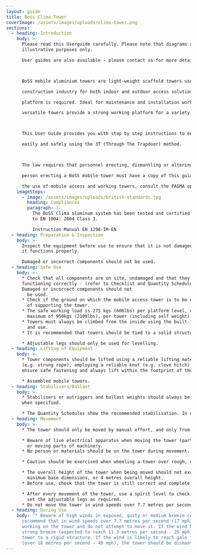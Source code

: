 ```yaml
---
layout: guide
title: Boss Clima Tower
coverImage: /assets/images/uploads/clima-tower.png
sections:
  - heading: Introduction
    body: >-
      Please read this Userguide carefully. Please note that diagrams are for
      illustrative purposes only.

      User guides are also available - please contact us for more details.



      BoSS mobile aluminium towers are light-weight scaffold towers used throughout the building and

      construction industry for both indoor and outdoor access solutions, where a stable and secure

      platform is required. Ideal for maintenance and installation work or short-term access, the highly

      versatile towers provide a strong working platform for a variety of heights.



      This User Guide provides you with step by step instructions to ensure your system is assembled

      easily and safely using the 3T (Through The Trapdoor) method.



      The law requires that personnel erecting, dismantling or altering towers must be competent. Any

      person erecting a BoSS mobile tower must have a copy of this guide. For further information on

      the use of mobile access and working towers, consult the PASMA operators‘ code of practice.
    imageSteps:
      - image: /assets/images/uploads/british-standards.jpg
        heading: Compliances
        paragraph: |-
          The BoSS Clima aluminum system has been tested and certified
          to EN 1004: 2004 Class 3.

          Instruction Manual EN 1298-IM-EN
  - heading: Preparation & Inspection
    body: >-
      Inspect the equipment before use to ensure that it is not damaged and that
      it functions properly.

      Damaged or incorrect components should not be used.
  - heading: Safe Use
    body: >-
      * Check that all components are on site, undamaged and that they are
      functioning correctly - (refer to Checklist and Quantity Schedules).
      Damaged or incorrect components should not
        be used.
      * Check if the ground on which the mobile access tower is to be erected and moved is capable
        of supporting the tower.
      * The safe working load is 275 kgs (606lbs) per platform level, uniformly distributed up to a
        maximum of 950kgs (2100lbs), per tower (including self weight).
      * Towers must always be climbed from the inside using the built-in ladder during assembly
        and use.
      * It is recommended that towers should be tied to a solid structure when left unattended.

      * Adjustable legs should only be used for levelling.
  - heading: Lifting of Equipment
    body: >-
      * Tower components should be lifted using a reliable lifting material
      (e.g. strong rope), employing a reliable knot (e.g. clove hitch), to
      ensure safe fastening and always lift within the footprint of the tower.

      * Assembled mobile towers.
  - heading: Stabilisers/Ballast
    body: >-
      * Stabilisers or outriggers and ballast weights should always be fitted
      when specified.

      * The Quantity Schedules show the recommended stabilisation. In circumstances where there is restricted ground clearance for stabilisers/outriggers, contact your supplier for advice. Ballast must be made up of solid materials (i.e. not water or loose sand) and should not be positioned to overload individual legs. Ballast should be secured against accidental removal where practicable, and be supported on the lowest rung of the bottom frame.
  - heading: Movement
    body: >-
      * The tower should only be moved by manual effort, and only from the base.

      * Beware of live electrical apparatus when moving the tower (particularly overhead), plus wires
        or moving parts of machinery.
      * No person or materials should be on the tower during movement.

      * Caution should be exercised when wheeling a tower over rough, uneven or sloping ground, taking care to unlock and lock castors. If stabilisers are fitted, they should only be lifted a maximum of 25mm above the ground to clear ground obstructions.

      * The overall height of the tower when being moved should not exceed 2.5 times the
        minimum base dimensions, or 4 metres overall height.
      * Before use, check that the tower is still correct and complete.

      * After every movement of the tower, use a spirit level to check that it is vertical and level and
        set the adjustable legs as required.
      * Do not move the tower in wind speeds over 7.7 metres per second (17mph).
  - heading: During Use
    body: "* Beware of high winds in exposed, gusty or medium breeze conditions. We
      recommend that in wind speeds over 7.7 metres per second (17 mph), cease
      working on the tower and do not attempt to move it. If the wind becomes a
      strong breeze (expected to reach 11.3 metres per second - 25 mph) tie the
      tower to a rigid structure. If the wind is likely to reach gale force
      (over 18 metres per second - 40 mph), the tower should be dismantled."
---
```


